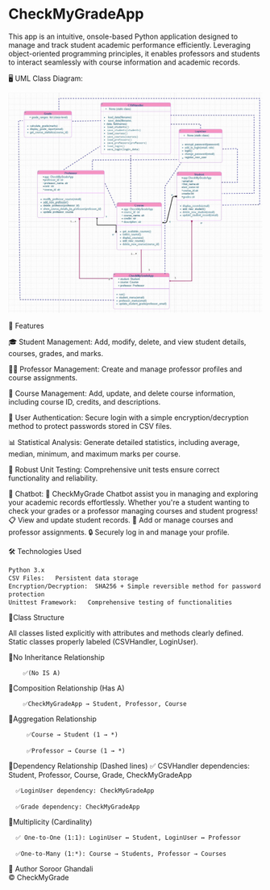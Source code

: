 # CheckMyGradeApp
This app is an intuitive, onsole-based Python application designed to manage and track student academic performance efficiently. Leveraging object-oriented programming principles, it enables professors and students to interact seamlessly with course information and academic records.
  
   🖥️ UML Class Diagram:
   
![UML Class Diagram](UML_Class_Diagram.jpg)

🚀 Features

  🎓 Student Management:
    Add, modify, delete, and view student details, courses, grades, and marks.

  👩‍🏫 Professor Management:
    Create and manage professor profiles and course assignments.

  📖 Course Management:
    Add, update, and delete course information, including course ID, credits, and descriptions.

  🔐 User Authentication:
    Secure login with a simple encryption/decryption method to protect passwords stored in CSV files.

  📊 Statistical Analysis:
    Generate detailed statistics, including average, median, minimum, and maximum marks per course.

  🧪 Robust Unit Testing:
    Comprehensive unit tests ensure correct functionality and reliability.

  💬 Chatbot:
    👋 CheckMyGrade Chatbot assist you in managing and exploring your academic records effortlessly. Whether you're a student wanting to check your grades or a professor managing courses and student progress!
      📋 View and update student records.
      📝 Add or manage courses and professor assignments.
      🔒 Securely log in and manage your profile.


   🛠️ Technologies Used

    Python 3.x  
    CSV Files:   Persistent data storage
    Encryption/Decryption:  SHA256 + Simple reversible method for password protection
    Unittest Framework:   Comprehensive testing of functionalities



📌Class Structure

   All classes listed explicitly with attributes and methods clearly defined.
   Static classes properly labeled (CSVHandler, LoginUser).

   🎯No Inheritance Relationship 
   
        ✅(No IS A)

   🎯Composition Relationship (Has A)

        ✅CheckMyGradeApp → Student, Professor, Course


   🎯Aggregation Relationship 

         ✅Course → Student (1 → *)

         ✅Professor → Course (1 → *)

   🎯Dependency Relationship (Dashed lines)
      ✅ CSVHandler dependencies: Student, Professor, Course, Grade, CheckMyGradeApp
         
      ✅LoginUser dependency: CheckMyGradeApp
         
      ✅Grade dependency: CheckMyGradeApp
      
  🎯Multiplicity (Cardinality)
  
      ✅ One-to-One (1:1): LoginUser ↔ Student, LoginUser ↔ Professor
      
      ✅One-to-Many (1:*): Course → Students, Professor → Courses
      

  📌 Author
    Soroor Ghandali   
© CheckMyGrade 
 
